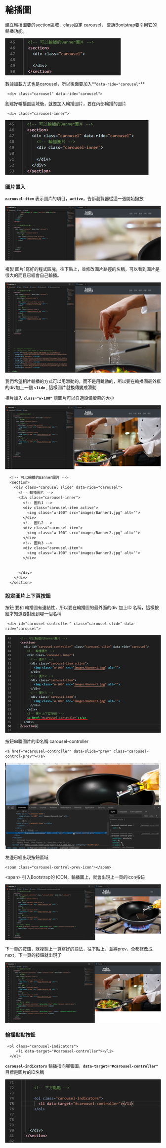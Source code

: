 # 輪播圖

建立輪播圖要的section區域，class設定 carousel， 告訴Bootstrap要引用它的輪播功能。 

![](.gitbook/assets/image%20%286%29.png)

數據加載方式也是carousel，所以後面要加入**`data-ride="carousel"`**

```markup
 <div class="carousel" data-ride="carousel">
```

創建好輪播圖區域後，就要加入輪播圖片，要在內部輪播的圖片

```markup
 <div class="carousel-inner">
```

![](.gitbook/assets/image%20%2828%29.png)

### 圖片置入

**`carousel-item`** 表示圖片的項目，**`active`**，告訴瀏覽器從這一張開始撥放

![](.gitbook/assets/image%20%284%29.png)

複製 圖片1寫好的程式區塊，往下貼上，並修改圖片路徑的名稱，可以看到圖片是很大的而且已經會自己輪播。

![](.gitbook/assets/image%20%288%29.png)

我們希望相片輪播的方式可以用滑動的，而不是用跳動的，所以要在輪播圖最外框的div加上一個 **`slide`** , 這樣圖片就換傳變成滑動

相片加入 **`class="w-100"`** 讓圖片可以自適設備螢幕的大小

![](.gitbook/assets/image%20%2824%29.png)

```markup
  <!-- 可以輪播的Banner圖片 -->
  <section>
    <div class="carousel slide" data-ride="carousel">
      <!-- 輪播圖片 -->
      <div class="carousel-inner">
        <!-- 圖片1 -->
        <div class="carousel-item active">
          <img class="w-100" src="images/Banner1.jpg" alt="">
        </div>
        <!-- 圖片2 -->
        <div class="carousel-item">
          <img class="w-100" src="images/Banner2.jpg" alt="">
        </div>
        <!-- 圖片3 -->
        <div class="carousel-item">
          <img class="w-100" src="images/Banner3.jpg" alt="">
        </div>


      </div>
    </div>
  </section>

```

### 設定圖片上下頁按鈕

按鈕 要和 輪播圖有連結性，所以要在輪播圖的最外面的div 加上ID 名稱，這樣按鈕才知道要對應到哪一個名稱

```markup
 <div id="carousel-controller" class="carousel slide" data-ride="carousel">
```

![](.gitbook/assets/image%20%2814%29.png)

按鈕串聯圖片的ID名稱 carousel-controller

```markup
<a href="#carousel-controller" data-slide="prev" class="carousel-control-prev"></a>
```

![](.gitbook/assets/image%20%2820%29.png)

左邊已經出現按鈕區域

```markup
<span class="carousel-control-prev-icon"></span>
```

&lt;span&gt; 引入Bootstrap的 ICON，輪播圖上，就會出現上一頁的icon按鈕

![](.gitbook/assets/image%20%282%29.png)

下一頁的按鈕，就複製上一頁寫好的語法，往下貼上，並將prev，全都修改成next，下一頁的按鈕就出現了

![](.gitbook/assets/image%20%2827%29.png)

### 輪播點點按鈕

```markup
 <ol class="carousel-indicators">
     <li data-target="#carousel-controller"></li>
  </ol>
```

**`carousel-indicators`** 輪播指向哪張圖，**`data-target="#carousel-controller"`** 目標是圖片的ID名稱

![](.gitbook/assets/image%20%2829%29.png)

